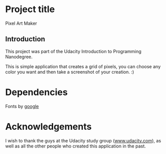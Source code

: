 # Project title

Pixel Art Maker

## Introduction

This project was part of the Udacity Introduction to Programming Nanodegree.

This is simple application that creates a grid of pixels, you can choose any color you want
and then take a screenshot of your creation. :)

# Dependencies

Fonts by [google](https://fonts.google.com/)

# Acknowledgements

I wish to thank the guys at the Udacity study group (www.udacity.com), as well as all the other people who created this application in the past.
